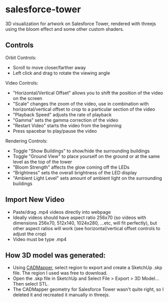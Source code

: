 # salesforce-tower

3D visualization for artwork on Salesforce Tower, rendered with threejs using the bloom effect and some other custom shaders.


## Controls

Orbit Controls:
- Scroll to move closer/farther away
- Left click and drag to rotate the viewing angle

Video Controls:
- "Horizontal/Vertical Offset" allows you to shift the position of the video on the screen
- "Scale" changes the zoom of the video, use in combination with horizontal/vertical offset to crop to a particular section of the video
- "Playback Speed" adjusts the rate of playback
- "Gamma" sets the gamma correction of the video
- "Restart Video" starts the video from the beginning
- Press spacebar to play/pause the video

Rendering Controls:
- Toggle "Show Buildings" to show/hide the surrounding buildings
- Toggle "Ground View" to place yourself on the ground or at the same level as the top of the tower
- "Bloom Strength" affects the glow coming off the LEDs
- "Brightness" sets the overall brightness of the LED display
- "Ambient Light Level" sets amount of ambient light on the surrounding buildings


## Import New Video

- Paste/drag .mp4 videos directly into webpage
- Ideally videos should have aspect ratio 256x70 (so videos with dimensions 256x70, 512x140, 1024x280, ...etc, will fit perfectly), but other aspect ratios will work (see horizontal/vertical offset controls to adjust the crop)
- Video must be type .mp4


## How 3D model was generated:

- Using [CADMapper](https://cadmapper.com/), select region to export and create a SketchUp .skp file.  The region I used was free to download.
- Open the .skp file in SketchUp and Select File > Export > 3D Model... Then select STL.
- The CADMapper geometry for Salesforce Tower wasn't quite right, so I deleted it and recreated it manually in threejs.